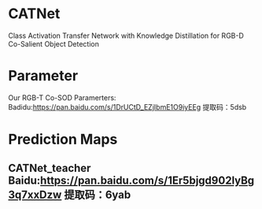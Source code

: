 # CATNet
Class Activation Transfer Network with Knowledge Distillation for RGB-D Co-Salient Object Detection
# Parameter
Our RGB-T Co-SOD Paramerters:
Badidu:https://pan.baidu.com/s/1DrUCtD_EZjIbmE1O9iyEEg
提取码：5dsb
# Prediction Maps
CATNet_teacher
Baidu:https://pan.baidu.com/s/1Er5bjgd902lyBg3q7xxDzw
提取码：6yab 
--------------------------------------------
